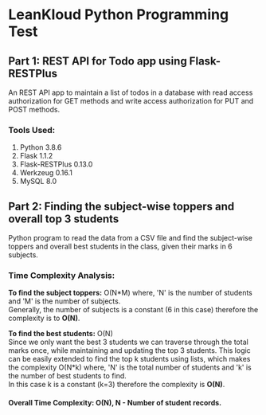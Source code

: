 # LeanKloud Python Programming Test

## Part 1: REST API for Todo app using Flask-RESTPlus
  An REST API app to maintain a list of todos in a database with read access authorization for GET methods and write access authorization for PUT and POST methods.
  
### Tools Used:
1. Python 3.8.6
2. Flask 1.1.2
3. Flask-RESTPlus 0.13.0
4. Werkzeug 0.16.1
5. MySQL 8.0

## Part 2: Finding the subject-wise toppers and overall top 3 students
  Python program to read the data from a CSV file and find the subject-wise toppers and overall best students in the class, given their marks in 6 subjects.
  
### Time Complexity Analysis:
**To find the subject toppers:** O(N*M) where, 'N' is the number of students and 'M' is the number of subjects.  
Generally, the number of subjects is a constant (6 in this case) therefore the complexity is to **O(N)**.  
    
**To find the best students:** O(N)  
Since we only want the best 3 students we can traverse through the total marks once, while maintaining and updating the top 3 students. This logic can be easily extended to find the top k students using lists, which makes the complexity O(N*k) where, 'N' is the total number of students and 'k' is the number of best students to find.  
In this case k is a constant (k=3) therefore the complexity is **O(N)**.  

#### Overall Time Complexity: O(N), N - Number of student records.
